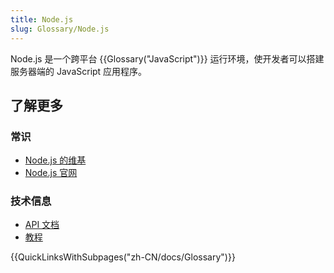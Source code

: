 ```yaml
---
title: Node.js
slug: Glossary/Node.js
---
```

Node.js 是一个跨平台 {{Glossary("JavaScript")}} 运行环境，使开发者可以搭建服务器端的 JavaScript 应用程序。

## 了解更多

### 常识

- [Node.js 的维基](https://en.wikipedia.org/wiki/Node.js)
- [Node.js 官网](https://nodejs.org/)

### 技术信息

- [API 文档](https://nodejs.org/api/)
- [教程](https://nodejs.org/documentation/tutorials/)

{{QuickLinksWithSubpages("zh-CN/docs/Glossary")}}
